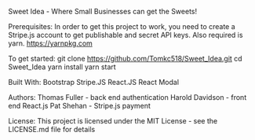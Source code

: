 Sweet Idea - Where Small Businesses can get the Sweets!


Prerequisites:
In order to get this project to work, you need to create a Stripe.js account to get publishable and secret API keys.
Also required is yarn. https://yarnpkg.com

To get started:
git clone https://github.com/Tomkc518/Sweet_Idea.git
cd Sweet_Idea
yarn install
yarn start

Built With:
Bootstrap
Stripe.JS
React.JS
React Modal

Authors:
Thomas Fuller - back end authentication
Harold Davidson - front end React.js
Pat Shehan - Stripe.js payment

License:
This project is licensed under the MIT License - see the LICENSE.md file for details
